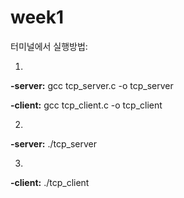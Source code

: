 # week1

터미널에서 실행방법:

1. 
**-server:**
  gcc tcp_server.c -o tcp_server

**-client:**
  gcc tcp_client.c -o tcp_client

2.
**-server:**
  ./tcp_server

3.
**-client:**
  ./tcp_client
